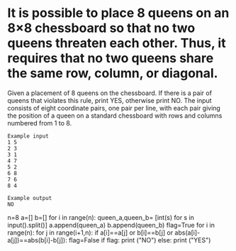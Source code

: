 # It is possible to place 8 queens on an 8×8 chessboard so that no two queens threaten each other. Thus, it requires that no two queens share the same row, column, or diagonal.  
Given a placement of 8 queens on the chessboard. If there is a pair of queens that violates this rule, print YES, otherwise print NO. The input consists of eight coordinate pairs, one pair per line, with each pair giving the position of a queen on a standard chessboard with rows and columns numbered from 1 to 8.
~~~
Example input
1 5
2 3
3 1
4 7
5 2
6 8
7 6
8 4

Example output
NO
~~~
n=8
a=[]
b=[]
for i in range(n):
  queen_a,queen_b= [int(s) for s in input().split()]
  a.append(queen_a)
  b.append(queen_b)
flag=True 
for i in range(n):
  for j in range(i+1,n):
    if a[i]==a[j] or b[i]==b[j] or abs(a[i]-a[j])==abs(b[i]-b[j]):
      flag=False 
if flag:
  print ("NO")
else:
  print ("YES")
